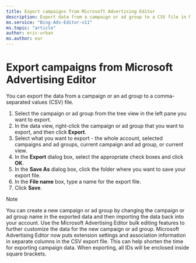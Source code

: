 ```yaml
---
title: Export campaigns from Microsoft Advertising Editor
description: Export data from a campaign or ad group to a CSV file in Microsoft Advertising Editor.
ms.service: "Bing-Ads-Editor-v11"
ms.topic: "article"
author: eric-urban
ms.author: eur
---
```


# Export campaigns from Microsoft Advertising Editor

You can export the data from a campaign or an ad group to a comma-separated values (CSV) file.

1. Select the campaign or ad group from the tree view in the left pane you want to export.
1. In the data view, right-click the campaign or ad group that you want to export, and then click **Export**.
1. Select what you want to export - the whole account, selected campaigns and ad groups, current campaign and ad group, or current view.
1. In the **Export** dialog box, select the appropriate check boxes and click **OK**.
1. In the **Save As** dialog box, click the folder where you want to save your export file.
1. In the **File name** box, type a name for the export file.
1. Click **Save**.

> [!NOTE]
> You can create a new campaign or ad group by changing the campaign or ad group name in the exported data and then importing the data back into your account. Use the Microsoft Advertising Editor bulk editing features to further customize the data for the new campaign or ad group.
> Microsoft Advertising Editor now puts extension settings and association information in separate columns in the CSV export file. This can help shorten the time for exporting campaign data.
> When exporting, all IDs will be enclosed inside square brackets.


